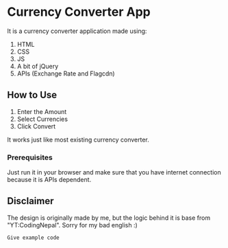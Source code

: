 # Currency Converter App

It is a currency converter application made using:
1. HTML
2. CSS
3. JS
4. A bit of jQuery
5. APIs (Exchange Rate and Flagcdn)

## How to Use

1. Enter the Amount
2. Select Currencies
3. Click Convert

It works just like most existing currency converter.

### Prerequisites
Just run it in your browser and make sure that you have internet connection because it is APIs dependent.

## Disclaimer
The design is originally made by me, but the logic behind it is base from "YT:CodingNepal". Sorry for my bad english :)

```
Give example code
```

